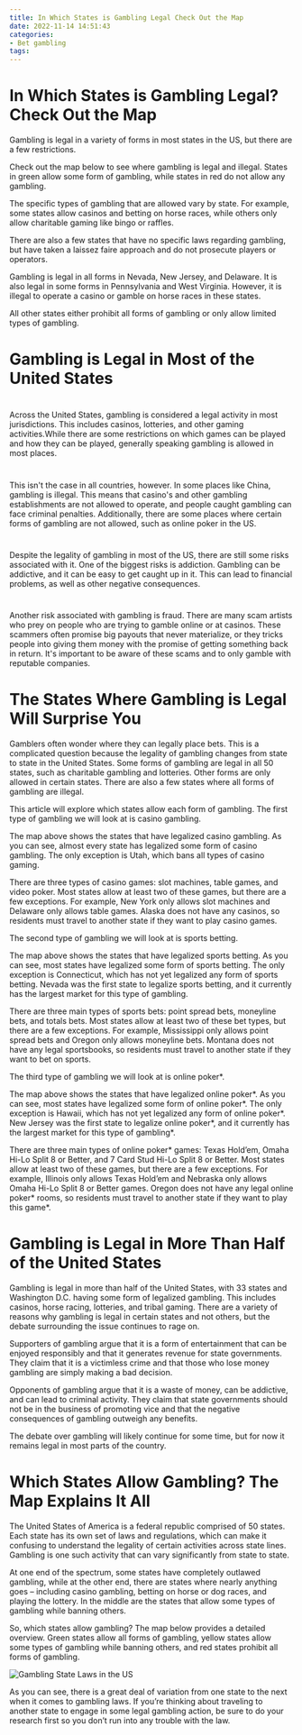 ```yaml
---
title: In Which States is Gambling Legal Check Out the Map
date: 2022-11-14 14:51:43
categories:
- Bet gambling
tags:
---
```



#  In Which States is Gambling Legal? Check Out the Map

Gambling is legal in a variety of forms in most states in the US, but there are a few restrictions. 

Check out the map below to see where gambling is legal and illegal. States in green allow some form of gambling, while states in red do not allow any gambling.

The specific types of gambling that are allowed vary by state. For example, some states allow casinos and betting on horse races, while others only allow charitable gaming like bingo or raffles.

There are also a few states that have no specific laws regarding gambling, but have taken a laissez faire approach and do not prosecute players or operators. 

Gambling is legal in all forms in Nevada, New Jersey, and Delaware. It is also legal in some forms in Pennsylvania and West Virginia. However, it is illegal to operate a casino or gamble on horse races in these states. 

All other states either prohibit all forms of gambling or only allow limited types of gambling.

#  Gambling is Legal in Most of the United States

#

Across the United States, gambling is considered a legal activity in most jurisdictions. This includes casinos, lotteries, and other gaming activities.While there are some restrictions on which games can be played and how they can be played, generally speaking gambling is allowed in most places.

#

This isn't the case in all countries, however. In some places like China, gambling is illegal. This means that casino's and other gambling establishments are not allowed to operate, and people caught gambling can face criminal penalties. Additionally, there are some places where certain forms of gambling are not allowed, such as online poker in the US.

#

Despite the legality of gambling in most of the US, there are still some risks associated with it. One of the biggest risks is addiction. Gambling can be addictive, and it can be easy to get caught up in it. This can lead to financial problems, as well as other negative consequences.

#

Another risk associated with gambling is fraud. There are many scam artists who prey on people who are trying to gamble online or at casinos. These scammers often promise big payouts that never materialize, or they tricks people into giving them money with the promise of getting something back in return. It's important to be aware of these scams and to only gamble with reputable companies.

#  The States Where Gambling is Legal Will Surprise You

Gamblers often wonder where they can legally place bets. This is a complicated question because the legality of gambling changes from state to state in the United States. Some forms of gambling are legal in all 50 states, such as charitable gambling and lotteries. Other forms are only allowed in certain states. There are also a few states where all forms of gambling are illegal.

This article will explore which states allow each form of gambling. The first type of gambling we will look at is casino gambling.

The map above shows the states that have legalized casino gambling. As you can see, almost every state has legalized some form of casino gambling. The only exception is Utah, which bans all types of casino gaming.

There are three types of casino games: slot machines, table games, and video poker. Most states allow at least two of these games, but there are a few exceptions. For example, New York only allows slot machines and Delaware only allows table games. Alaska does not have any casinos, so residents must travel to another state if they want to play casino games.

The second type of gambling we will look at is sports betting.

The map above shows the states that have legalized sports betting. As you can see, most states have legalized some form of sports betting. The only exception is Connecticut, which has not yet legalized any form of sports betting. Nevada was the first state to legalize sports betting, and it currently has the largest market for this type of gambling.

There are three main types of sports bets: point spread bets, moneyline bets, and totals bets. Most states allow at least two of these bet types, but there are a few exceptions. For example, Mississippi only allows point spread bets and Oregon only allows moneyline bets. Montana does not have any legal sportsbooks, so residents must travel to another state if they want to bet on sports.

The third type of gambling we will look at is online poker*.

The map above shows the states that have legalized online poker*. As you can see, most states have legalized some form of online poker*. The only exception is Hawaii, which has not yet legalized any form of online poker*. New Jersey was the first state to legalize online poker*, and it currently has the largest market for this type of gambling*.

There are three main types of online poker* games: Texas Hold’em, Omaha Hi-Lo Split 8 or Better, and 7 Card Stud Hi-Lo Split 8 or Better. Most states allow at least two of these games, but there are a few exceptions. For example, Illinois only allows Texas Hold’em and Nebraska only allows Omaha Hi-Lo Split 8 or Better games. Oregon does not have any legal online poker* rooms, so residents must travel to another state if they want to play this game*.

#  Gambling is Legal in More Than Half of the United States 

Gambling is legal in more than half of the United States, with 33 states and Washington D.C. having some form of legalized gambling. This includes casinos, horse racing, lotteries, and tribal gaming. There are a variety of reasons why gambling is legal in certain states and not others, but the debate surrounding the issue continues to rage on.

Supporters of gambling argue that it is a form of entertainment that can be enjoyed responsibly and that it generates revenue for state governments. They claim that it is a victimless crime and that those who lose money gambling are simply making a bad decision.

Opponents of gambling argue that it is a waste of money, can be addictive, and can lead to criminal activity. They claim that state governments should not be in the business of promoting vice and that the negative consequences of gambling outweigh any benefits.

The debate over gambling will likely continue for some time, but for now it remains legal in most parts of the country.

#  Which States Allow Gambling? The Map Explains It All

The United States of America is a federal republic comprised of 50 states. Each state has its own set of laws and regulations, which can make it confusing to understand the legality of certain activities across state lines. Gambling is one such activity that can vary significantly from state to state.

At one end of the spectrum, some states have completely outlawed gambling, while at the other end, there are states where nearly anything goes – including casino gambling, betting on horse or dog races, and playing the lottery. In the middle are the states that allow some types of gambling while banning others.

So, which states allow gambling? The map below provides a detailed overview. Green states allow all forms of gambling, yellow states allow some types of gambling while banning others, and red states prohibit all forms of gambling.

<img src="https://d1ic4altzx8ueg.cloudfront.net/blog/wp-content/uploads/2019/02/gambling-state-laws-us.png" alt="Gambling State Laws in the US" />

As you can see, there is a great deal of variation from one state to the next when it comes to gambling laws. If you’re thinking about traveling to another state to engage in some legal gambling action, be sure to do your research first so you don’t run into any trouble with the law.
